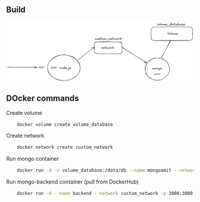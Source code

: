 ## Build

![Build](https://github.com/amitnaik96/mongo-backend/blob/master/Build.png)

## DOcker commands

Create volume
```bash
    docker volume create volume_database
```

Create network
```bash
    docker network create custom_network
```

Run mongo container
```bash
    docker run -d -v volume_database:/data/db --name mongoamit --network custom_network -p 27015:27017 mongo 
```

Run mongo-backend container (pull from DockerHub)
```bash
    docker run -d --name backend --network custom_network -p 3000:3000 darkxprime/mongo-backend 
```

